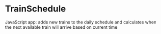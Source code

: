 # TrainSchedule
JavaScript app: adds new trains to the daily schedule and calculates when the next available train will arrive based on current time
